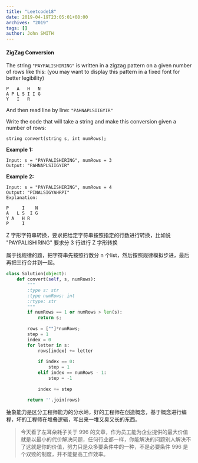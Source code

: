 ```yaml
---
title: "Leetcode18"
date: 2019-04-19T23:05:01+08:00
archives: "2019"
tags: []
author: John SMITH
---
```




#### ZigZag Conversion

The string `"PAYPALISHIRING"` is written in a zigzag pattern on a given number of rows like this: (you may want to display this pattern in a fixed font for better legibility)

```
P   A   H   N
A P L S I I G
Y   I   R
```

And then read line by line: `"PAHNAPLSIIGYIR"`

Write the code that will take a string and make this conversion given a number of rows:

```
string convert(string s, int numRows);
```

**Example 1:**

```
Input: s = "PAYPALISHIRING", numRows = 3
Output: "PAHNAPLSIIGYIR"
```

**Example 2:**

```
Input: s = "PAYPALISHIRING", numRows = 4
Output: "PINALSIGYAHRPI"
Explanation:

P     I    N
A   L S  I G
Y A   H R
P     I
```



Z 字形字符串转换，要求把给定字符串按照指定的行数进行转换，比如说 "PAYPALISHIRING" 要求分 3 行进行 Z 字形转换

属于找规律的题，把字符串先按照行数分 n 个list，然后按照规律模拟步进，最后再把三行合并到一起。

```python
class Solution(object):
    def convert(self, s, numRows):
        """
        :type s: str
        :type numRows: int
        :rtype: str
        """
        if numRows == 1 or numRows > len(s):
            return s;
        
        rows = [""]*numRows;
        step = 1
        index = 0
        for letter in s:
            rows[index] += letter
            
            if index == 0:
                step = 1
            elif index == numRows - 1:
                step = -1
            
            index += step
        
        return ''.join(rows)
```



抽象能力是区分工程师能力的分水岭，好的工程师在创造概念，基于概念进行编程，坏的工程师在堆叠逻辑，写出来一堆又臭又长的东西。

>今天看了左耳朵耗子关于 996 的文章，作为员工能为企业提供的最大价值就是以最小的代价解决问题，任何行业都一样，你能解决的问题别人解决不了这就是你的价值，努力只是众多要条件中的一种，不是必要条件 996 是个双败的制度，并不能提高工作效率。